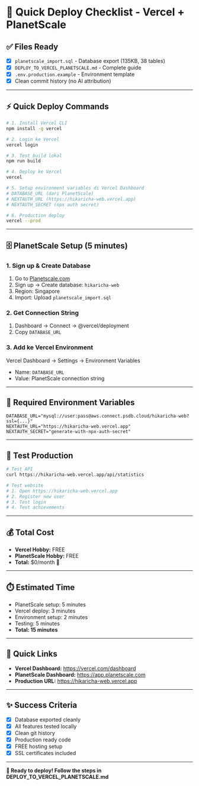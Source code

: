 # 🚀 Quick Deploy Checklist - Vercel + PlanetScale

## ✅ Files Ready
- [x] `planetscale_import.sql` - Database export (135KB, 38 tables)
- [x] `DEPLOY_TO_VERCEL_PLANETSCALE.md` - Complete guide
- [x] `.env.production.example` - Environment template
- [x] Clean commit history (no AI attribution)

---

## ⚡ Quick Deploy Commands

```bash
# 1. Install Vercel CLI
npm install -g vercel

# 2. Login ke Vercel
vercel login

# 3. Test build lokal
npm run build

# 4. Deploy ke Vercel
vercel

# 5. Setup environment variables di Vercel Dashboard
# DATABASE_URL (dari PlanetScale)
# NEXTAUTH_URL (https://hikaricha-web.vercel.app)
# NEXTAUTH_SECRET (npx auth secret)

# 6. Production deploy
vercel --prod
```

---

## 🗄️ PlanetScale Setup (5 minutes)

### 1. Sign up & Create Database
1. Go to [Planetscale.com](https://planetscale.com)
2. Sign up → Create database: `hikaricha-web`
3. Region: Singapore
4. Import: Upload `planetscale_import.sql`

### 2. Get Connection String
1. Dashboard → Connect → @vercel/deployment
2. Copy `DATABASE_URL`

### 3. Add ke Vercel Environment
Vercel Dashboard → Settings → Environment Variables
- Name: `DATABASE_URL`
- Value: PlanetScale connection string

---

## 🔑 Required Environment Variables

```env
DATABASE_URL="mysql://user:pass@aws.connect.psdb.cloud/hikaricha-web?ssl={...}"
NEXTAUTH_URL="https://hikaricha-web.vercel.app"
NEXTAUTH_SECRET="generate-with-npx-auth-secret"
```

---

## 🧪 Test Production

```bash
# Test API
curl https://hikaricha-web.vercel.app/api/statistics

# Test website
# 1. Open https://hikaricha-web.vercel.app
# 2. Register new user
# 3. Test login
# 4. Test achievements
```

---

## 💰 Total Cost

- **Vercel Hobby:** FREE
- **PlanetScale Hobby:** FREE
- **Total:** $0/month 🎉

---

## ⏱️ Estimated Time

- PlanetScale setup: 5 minutes
- Vercel deploy: 3 minutes
- Environment setup: 2 minutes
- Testing: 5 minutes
- **Total: 15 minutes**

---

## 🔗 Quick Links

- **Vercel Dashboard:** https://vercel.com/dashboard
- **PlanetScale Dashboard:** https://app.planetscale.com
- **Production URL:** https://hikaricha-web.vercel.app

---

## ✨ Success Criteria

- [x] Database exported cleanly
- [x] All features tested locally
- [x] Clean git history
- [x] Production ready code
- [x] FREE hosting setup
- [x] SSL certificates included

---

**🚀 Ready to deploy! Follow the steps in DEPLOY_TO_VERCEL_PLANETSCALE.md**